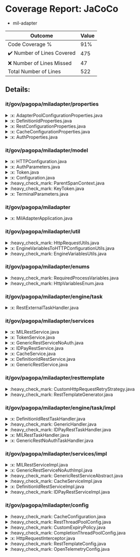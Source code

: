 
# Coverage Report: JaCoCo

* mil-adapter
      
      
| Outcome                 | Value                                                               |
|-------------------------|---------------------------------------------------------------------|
| Code Coverage %         | 91%               |
| :heavy_check_mark: Number of Lines Covered | 475    |
| :x: Number of Lines Missed  | 47     |
| Total Number of Lines   | 522     |


## Details:

    
### it/gov/pagopa/miladapter/properties

<details>
    <summary>
:x: AdapterPoolConfigurationProperties.java
    </summary>

        
</details>

    

<details>
    <summary>
:x: DefinitionIdProperties.java
    </summary>

        
</details>

    

<details>
    <summary>
:x: RestConfigurationProperties.java
    </summary>

        
</details>

    

<details>
    <summary>
:x: CacheConfigurationProperties.java
    </summary>

        
</details>

    

<details>
    <summary>
:x: AuthProperties.java
    </summary>

        
</details>

    
### it/gov/pagopa/miladapter/model

<details>
    <summary>
:x: HTTPConfiguration.java
    </summary>

        
</details>

    

<details>
    <summary>
:x: AuthParameters.java
    </summary>

        
</details>

    

<details>
    <summary>
:x: Token.java
    </summary>

        
</details>

    

<details>
    <summary>
:x: Configuration.java
    </summary>

        
</details>

    

<details>
    <summary>
:heavy_check_mark: ParentSpanContext.java
    </summary>

        
#### All Lines Covered!
        
</details>

    

<details>
    <summary>
:heavy_check_mark: KeyToken.java
    </summary>

        
#### All Lines Covered!
        
</details>

    

<details>
    <summary>
:x: TerminalParameters.java
    </summary>

        
</details>

    
### it/gov/pagopa/miladapter

<details>
    <summary>
:x: MilAdapterApplication.java
    </summary>

        
#### Lines Missed:
        
- Line #14
```
    }
```
</details>

    
### it/gov/pagopa/miladapter/util

<details>
    <summary>
:heavy_check_mark: HttpRequestUtils.java
    </summary>

        
#### All Lines Covered!
        
</details>

    

<details>
    <summary>
:x: EngineVariablesToHTTPConfigurationUtils.java
    </summary>

        
#### Lines Missed:
        
- Line #27
```
    }
```
</details>

    

<details>
    <summary>
:heavy_check_mark: EngineVariablesUtils.java
    </summary>

        
#### All Lines Covered!
        
</details>

    
### it/gov/pagopa/miladapter/enums

<details>
    <summary>
:heavy_check_mark: RequiredProcessVariables.java
    </summary>

        
#### All Lines Covered!
        
</details>

    

<details>
    <summary>
:heavy_check_mark: HttpVariablesEnum.java
    </summary>

        
#### All Lines Covered!
        
</details>

    
### it/gov/pagopa/miladapter/engine/task

<details>
    <summary>
:x: RestExternalTaskHandler.java
    </summary>

        
#### Lines Missed:
        
- Line #51
```
                        catch (Exception e) {
```
</details>

    
### it/gov/pagopa/miladapter/services

<details>
    <summary>
:x: MILRestService.java
    </summary>

        
</details>

    

<details>
    <summary>
:x: TokenService.java
    </summary>

        
#### Lines Missed:
        
</details>

    

<details>
    <summary>
:x: GenericRestServiceNoAuth.java
    </summary>

        
</details>

    

<details>
    <summary>
:x: IDPayRestService.java
    </summary>

        
</details>

    

<details>
    <summary>
:x: CacheService.java
    </summary>

        
</details>

    

<details>
    <summary>
:x: DefinitionIdRestService.java
    </summary>

        
</details>

    

<details>
    <summary>
:x: GenericRestService.java
    </summary>

        
#### Lines Missed:
        
- Line #44
```
        getLogger().info("Start span requestId: ", configuration.getHeaders()!=null?configuration.getHeaders().get(RequiredProcessVariables.TRANSACTION_ID.getEngineValue()):"");
```
- Line #56
```
                } catch (InterruptedException e) {
```
- Line #60
```
            getLogger().info("End span requestId: ", configuration.getHeaders()!=null?configuration.getHeaders().get(RequiredProcessVariables.TRANSACTION_ID.getEngineValue()):"");
```
- Line #61
```
            getLogger().info("Start get token requestId: ", configuration.getHeaders()!=null?configuration.getHeaders().get(RequiredProcessVariables.TRANSACTION_ID.getEngineValue()):"");
```
- Line #63
```
            getLogger().info("End get token transactionId: {}", configuration.getHeaders()!=null?configuration.getHeaders().get(RequiredProcessVariables.TRANSACTION_ID.getEngineValue()):"");
```
- Line #64
```
            getLogger().info("Start create call request transactionId: {}", configuration.getHeaders()!=null?configuration.getHeaders().get(RequiredProcessVariables.TRANSACTION_ID.getEngineValue()):"");
```
- Line #73
```
            getLogger().info("Stop create call request transactionId: {}", configuration.getHeaders()!=null?configuration.getHeaders().get(RequiredProcessVariables.TRANSACTION_ID.getEngineValue()):"");
```
- Line #74
```
            getLogger().info("Start rest call transactionId: {}", configuration.getHeaders()!=null?configuration.getHeaders().get(RequiredProcessVariables.TRANSACTION_ID.getEngineValue()):"");
```
- Line #77
```
            getLogger().info("End rest call transactionId: {}", configuration.getHeaders()!=null?configuration.getHeaders().get(RequiredProcessVariables.TRANSACTION_ID.getEngineValue()):"");
```
- Line #78
```
        } catch (HttpClientErrorException | HttpServerErrorException e) {
```
- Line #86
```
        }
```
- Line #87
```
        getLogger().info("Start mapping response transactionId: {}", configuration.getHeaders()!=null?configuration.getHeaders().get(RequiredProcessVariables.TRANSACTION_ID.getEngineValue()):"");
```
- Line #108
```
        getLogger().info("Stop mapping response requestId: ", configuration.getHeaders()!=null?configuration.getHeaders().get(RequiredProcessVariables.TRANSACTION_ID.getEngineValue()):"");
```
- Line #141
```
            } catch (JsonProcessingException e) {
```
</details>

    
### it/gov/pagopa/miladapter/resttemplate

<details>
    <summary>
:heavy_check_mark: CustomHttpRequestRetryStrategy.java
    </summary>

        
#### All Lines Covered!
        
</details>

    

<details>
    <summary>
:heavy_check_mark: RestTemplateGenerator.java
    </summary>

        
#### All Lines Covered!
        
</details>

    
### it/gov/pagopa/miladapter/engine/task/impl

<details>
    <summary>
:x: DefinitionIdRestTaskHandler.java
    </summary>

        
#### Lines Missed:
        
</details>

    

<details>
    <summary>
:heavy_check_mark: GenericHandler.java
    </summary>

        
#### All Lines Covered!
        
</details>

    

<details>
    <summary>
:heavy_check_mark: IDPayRestTaskHandler.java
    </summary>

        
#### All Lines Covered!
        
</details>

    

<details>
    <summary>
:x: MILRestTaskHandler.java
    </summary>

        
#### Lines Missed:
        
</details>

    

<details>
    <summary>
:x: GenericRestNoAuthTaskHandler.java
    </summary>

        
#### Lines Missed:
        
</details>

    
### it/gov/pagopa/miladapter/services/impl

<details>
    <summary>
:x: MILRestServiceImpl.java
    </summary>

        
#### Lines Missed:
        
- Line #18
```
    }
```
</details>

    

<details>
    <summary>
:x: GenericRestServiceNoAuthImpl.java
    </summary>

        
#### Lines Missed:
        
- Line #35
```
    }
```
</details>

    

<details>
    <summary>
:heavy_check_mark: GenericRestServiceAbstract.java
    </summary>

        
#### All Lines Covered!
        
</details>

    

<details>
    <summary>
:heavy_check_mark: CacheServiceImpl.java
    </summary>

        
#### All Lines Covered!
        
</details>

    

<details>
    <summary>
:x: DefinitionIdRestServiceImpl.java
    </summary>

        
#### Lines Missed:
        
- Line #23
```
    }
```
</details>

    

<details>
    <summary>
:heavy_check_mark: IDPayRestServiceImpl.java
    </summary>

        
#### All Lines Covered!
        
</details>

    
### it/gov/pagopa/miladapter/config

<details>
    <summary>
:heavy_check_mark: CacheConfiguration.java
    </summary>

        
#### All Lines Covered!
        
</details>

    

<details>
    <summary>
:heavy_check_mark: RestThreadPoolConfig.java
    </summary>

        
#### All Lines Covered!
        
</details>

    

<details>
    <summary>
:heavy_check_mark: CustomExpiryPolicy.java
    </summary>

        
#### All Lines Covered!
        
</details>

    

<details>
    <summary>
:heavy_check_mark: CompletionThreadPoolConfig.java
    </summary>

        
#### All Lines Covered!
        
</details>

    

<details>
    <summary>
:x: HttpRequestInterceptor.java
    </summary>

        
#### Lines Missed:
        
- Line #73
```
        }
```
</details>

    

<details>
    <summary>
:heavy_check_mark: RestTemplateConfig.java
    </summary>

        
#### All Lines Covered!
        
</details>

    

<details>
    <summary>
:heavy_check_mark: OpenTelemetryConfig.java
    </summary>

        
#### All Lines Covered!
        
</details>

    

